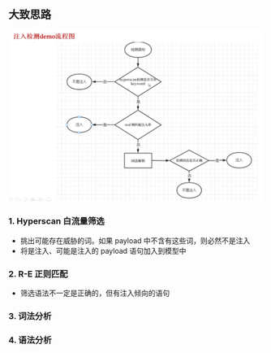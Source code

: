 ## 大致思路

![](./00_Learning/imgs/大致流程.png)

### 1. Hyperscan 白流量筛选
* 挑出可能存在威胁的词。如果 payload 中不含有这些词，则必然不是注入
* 将是注入、可能是注入的 payload 语句加入到模型中

### 2. R-E 正则匹配
* 筛选语法不一定是正确的，但有注入倾向的语句

### 3. 词法分析

### 4. 语法分析